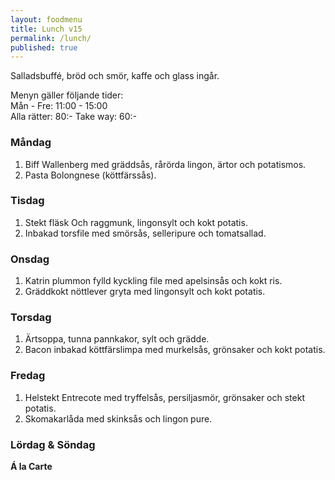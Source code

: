 ```yaml
---
layout: foodmenu
title: Lunch v15
permalink: /lunch/
published: true
---
```

Salladsbuffé, bröd och smör, kaffe och glass ingår.

Menyn gäller följande tider:  
Mån - Fre: 11:00 - 15:00  
Alla rätter: 80:- Take way: 60:-

### Måndag

1. Biff Wallenberg med gräddsås, rårörda lingon, ärtor och potatismos.
2. Pasta Bolongnese (köttfärssås).

### Tisdag

1. Stekt fläsk Och raggmunk, lingonsylt och kokt potatis.
2. Inbakad torsfile med smörsås, selleripure och tomatsallad.

### Onsdag

1. Katrin plummon fylld kyckling file med apelsinsås och kokt ris.
2. Gräddkokt nöttlever gryta med lingonsylt och kokt potatis.

### Torsdag

1. Ärtsoppa, tunna pannkakor, sylt och grädde.
2. Bacon inbakad köttfärslimpa med murkelsås, grönsaker och kokt potatis.

### Fredag

1. Helstekt Entrecote med tryffelsås, persiljasmör, grönsaker och stekt potatis.
2. Skomakarlåda med skinksås och lingon pure.

### Lördag & Söndag

**Á la Carte**
